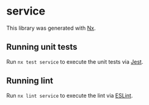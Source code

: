 # service

This library was generated with [Nx](https://nx.dev).

## Running unit tests

Run `nx test service` to execute the unit tests via [Jest](https://jestjs.io).

## Running lint

Run `nx lint service` to execute the lint via [ESLint](https://eslint.org/).

